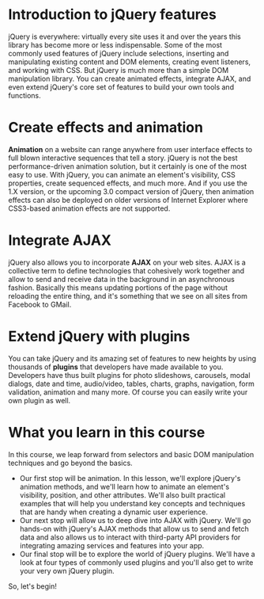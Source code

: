 
# Introduction to jQuery features

jQuery is everywhere: virtually every site uses it and over the years this library has become more or less indispensable. Some of the most commonly used features of jQuery include selections, inserting and manipulating existing content and DOM elements, creating event listeners, and working with CSS. But jQuery is much more than a simple DOM manipulation library. You can create animated effects, integrate AJAX, and even extend jQuery's core set of features to build your own tools and functions.

# Create effects and animation

**Animation** on a website can range anywhere from user interface effects to full blown interactive sequences that tell a story. jQuery is not the best performance-driven animation solution, but it certainly is one of the most easy to use. With jQuery, you can animate an element's visibility, CSS properties, create sequenced effects, and much more. And if you use the 1.X version, or the upcoming 3.0 compact version of jQuery, then animation effects can also be deployed on older versions of Internet Explorer where CSS3-based animation effects are not supported.

# Integrate AJAX

jQuery also allows you to incorporate **AJAX** on your web sites. AJAX is a collective term to define technologies that cohesively work together and allow to send and receive data in the background in an asynchronous fashion. Basically this means updating portions of the page without reloading the entire thing, and it's something that we see on all sites from Facebook to GMail.

# Extend jQuery with plugins

You can take jQuery and its amazing set of features to new heights by using thousands of **plugins** that developers have made available to you. Developers have thus built plugins for photo slideshows, carousels, modal dialogs, date and time, audio/video, tables, charts, graphs, navigation, form validation, animation and many more. Of course you can easily write your own plugin as well.

# What you learn in this course

In this course, we leap forward from selectors and basic DOM manipulation techniques and go beyond the basics.

* Our first stop will be animation. In this lesson, we'll explore jQuery's animation methods, and we'll learn how to animate an element's visibility, position, and other attributes. We'll also built practical examples that will help you understand key concepts and techniques that are handy when creating a dynamic user experience.
* Our next stop will allow us to deep dive into AJAX with jQuery. We'll go hands-on with jQuery's AJAX methods that allow us to send and fetch data and also allows us to interact with third-party API providers for integrating amazing services and features into your app.
* Our final stop will be to explore the world of jQuery plugins. We'll have a look at four types of commonly used plugins and you'll also get to write your very own jQuery plugin.

So, let's begin!
